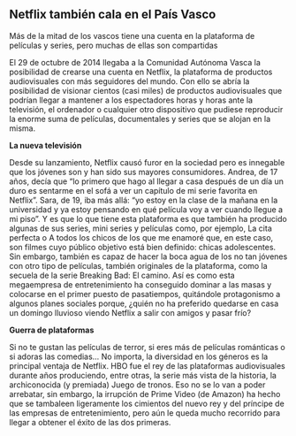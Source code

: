 ## Netflix también cala en el País Vasco

Más de la mitad de los vascos tiene una cuenta en la plataforma de películas y series, pero muchas de ellas son compartidas

El 29 de octubre de 2014 llegaba a la Comunidad Autónoma Vasca la posibilidad de crearse una cuenta en Netflix, la plataforma de productos audiovisuales con más seguidores del mundo. Con ello se abría la posibilidad de visionar cientos (casi miles) de productos audiovisuales que podrían llegar a mantener a los espectadores horas y horas ante la televisión, el ordenador o cualquier otro dispositivo que pudiese reproducir la enorme suma de películas, documentales y series que se alojan en la misma.

**La nueva televisión**

Desde su lanzamiento, Netflix causó furor en la sociedad pero es innegable que los jóvenes son y han sido sus mayores consumidores. Andrea, de 17 años, decía que “lo primero que hago al llegar a casa después de un día un duro es sentarme en el sofá a ver un capítulo de mi serie favorita en Netflix”. Sara, de 19, iba más allá: “yo estoy en la clase de la mañana en la universidad y ya estoy pensando en qué película voy a ver cuando llegue a mi piso”. Y es que lo que tiene esta plataforma es que también ha producido algunas de sus series, mini series y películas como, por ejemplo, La cita perfecta o A todos los chicos de los que me enamoré que, en este caso, son filmes cuyo público objetivo está bien definido: chicas adolescentes.
Sin embargo, también es capaz de hacer la boca agua de los no tan jóvenes con otro tipo de películas, también originales de la plataforma, como la secuela de la serie Breaking Bad: El camino. Así es como esta megaempresa de entretenimiento ha conseguido dominar a las masas y colocarse en el primer puesto de pasatiempos, quitándole protagonismo a algunos planes sociales porque, ¿quién no ha preferido quedarse en casa un domingo lluvioso viendo Netflix a salir con amigos y pasar frío?

**Guerra de plataformas**

Si no te gustan las películas de terror, si eres más de películas románticas o si adoras las comedias… No importa, la diversidad en los géneros es la principal ventaja de Netflix. HBO fue el rey de las plataformas audiovisuales durante años produciendo, entre otras, la serie más vista de la historia, la archiconocida (y premiada) Juego de tronos. Eso no se lo van a poder arrebatar, sin embargo, la irrupción de Prime Video (de Amazon) ha hecho que se tambaleen ligeramente los cimientos del nuevo rey y del príncipe de las empresas de entretenimiento, pero aún le queda mucho recorrido para llegar a obtener el éxito de las dos primeras.
